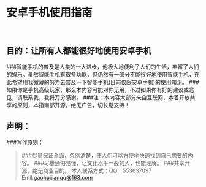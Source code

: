 安卓手机使用指南
==============
<br>   
          
目的：让所有人都能很好地使用安卓手机
---------------------------------

###智能手机的普及是人类的一大进步，他极大地便利了人们的生活，丰富了人们的娱乐。虽然智能手机有很多功能，但仍然有一部分不能很好地使用智能手机，在此希望用我微薄的努力去普及一下智能手机(目前仅限安卓手机)的使用知识。
###如果你是手机高级玩家，那么本内容可能对你无用，不过如果你有好的建议或意见，请联系我，我将万分感谢。
###注：本内容大部分来自互联网，本着开放共享的原则，本指南部开源，绝无广告，切长期支持！


声明：
----
###写作原则：
>###尽量保证全面，条例清楚，使人们可以方便地快速找到自己想要的内容。
>###尽量通俗易懂，让文化水平一般的人，也能理解。
>###共享开源，绝无商业目的。
>本人联系方式：QQ：553637097 Emil:gaohuijianqq@163.com
>  
 




